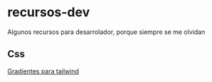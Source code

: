 # recursos-dev
Algunos recursos para desarrolador, porque siempre se me olvidan

## Css
[Gradientes para tailwind](https://hypercolor.dev/)
